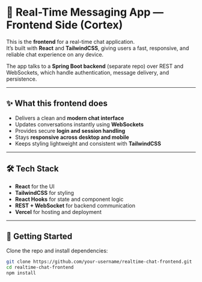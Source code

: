 # 💬 Real-Time Messaging App — Frontend Side (Cortex)

This is the **frontend** for a real-time chat application.  
It’s built with **React** and **TailwindCSS**, giving users a fast, responsive, and reliable chat experience on any device.  

The app talks to a **Spring Boot backend** (separate repo) over REST and WebSockets, which handle authentication, message delivery, and persistence.

---

## ✨ What this frontend does
- Delivers a clean and **modern chat interface**
- Updates conversations instantly using **WebSockets**
- Provides secure **login and session handling**
- Stays **responsive across desktop and mobile**
- Keeps styling lightweight and consistent with **TailwindCSS**

---

## 🛠 Tech Stack
- **React** for the UI  
- **TailwindCSS** for styling  
- **React Hooks** for state and component logic  
- **REST + WebSocket** for backend communication  
- **Vercel** for hosting and deployment  

---

## 🚀 Getting Started

Clone the repo and install dependencies:

```bash
git clone https://github.com/your-username/realtime-chat-frontend.git
cd realtime-chat-frontend
npm install
